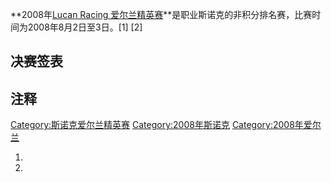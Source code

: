 **2008年[Lucan Racing 爱尔兰精英赛](../Page/斯诺克爱尔兰精英赛.md "wikilink")**是职业斯诺克的非积分排名赛，比赛时间为2008年8月2日至3日。\[1\] \[2\]

## 决赛签表

## 注释

[Category:斯诺克爱尔兰精英赛](https://zh.wikipedia.org/wiki/Category:斯诺克爱尔兰精英赛 "wikilink") [Category:2008年斯诺克](https://zh.wikipedia.org/wiki/Category:2008年斯诺克 "wikilink") [Category:2008年爱尔兰](https://zh.wikipedia.org/wiki/Category:2008年爱尔兰 "wikilink")

1.
2.